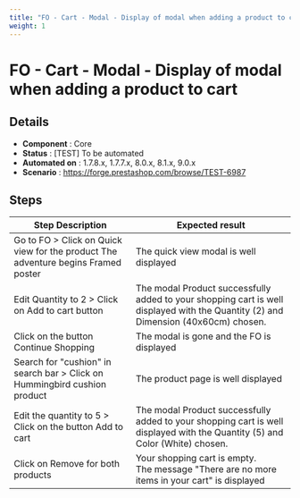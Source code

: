 ```yaml
---
title: "FO - Cart - Modal - Display of modal when adding a product to cart"
weight: 1
---
```


# FO - Cart - Modal - Display of modal when adding a product to cart
## Details
* **Component** : Core
* **Status** : [TEST] To be automated
* **Automated on** : 1.7.8.x, 1.7.7.x, 8.0.x, 8.1.x, 9.0.x
* **Scenario** : https://forge.prestashop.com/browse/TEST-6987

## Steps
| Step Description | Expected result |
| ----- | ----- |
| Go to FO > Click on Quick view for the product The adventure begins Framed poster | The quick view modal is well displayed |
| Edit Quantity to 2 > Click on Add to cart button | The modal Product successfully added to your shopping cart is well displayed with the Quantity (2) and Dimension (40x60cm) chosen. |
| Click on the button Continue Shopping | The modal is gone and the FO is displayed |
| Search for "cushion" in search bar > Click on Hummingbird cushion product | The product page is well displayed |
| Edit the quantity to 5 > Click on the button Add to cart | The modal Product successfully added to your shopping cart is well displayed with the Quantity (5) and Color (White) chosen. |
| Click on Remove for both products | Your shopping cart is empty.<br>The message "There are no more items in your cart" is displayed |
